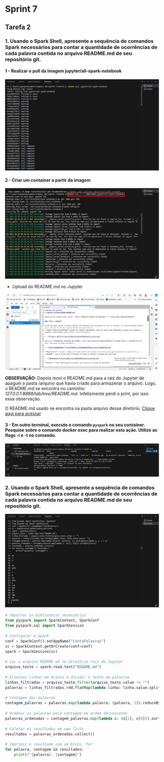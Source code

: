 # Sprint 7

## Tarefa 2

### 1. Usando o Spark Shell, apresente a sequência de comandos Spark necessários para contar a quantidade de ocorrências de cada palavra contida no arquivo README.md de seu repositório git.
#### 1 - Realizar o pull da imagem jupyter/all-spark-notebook

![Pull da imagem](./img/01.png)

#### 2 - Criar um container a partir da imagem

![Criação do container](./img/02.png)

* Upload do README.md no Jupyter

![README.md no Jupyter](./img/03.png)

**OBSERVAÇÃO:**  Depois movi o README.md para a raiz do Jupyter de apaguei a pasta /arquivo que havia criado para armazenar o arquivo. Logo, o README.md se encontra no caminho: *127.0.0.1:8888/lab/tree/README.md*. Infelizmente perdi o print, por isso essa observação.

O README.md usado se encontra na pasta arquivo desse diretório. [Clique aqui para acessar](./arquivo/README.md)

#### 3 - Em outro terminal, execute o comando `pyspark` no seu container. Pesquise sobre o comando  docker exec para realizar esta ação. Utilize as flags -i e -t no comando.

![iniciando spark](./img/04.png)

### 2. Usando o Spark Shell, apresente a sequência de comandos Spark necessários para contar a quantidade de ocorrências de cada palavra contida no arquivo README.md de seu repositório git.

![Sequencia de comandos Spark](./img/05.png)

``` python
# Importar as bibliotecas necessárias
from pyspark import SparkContext, SparkConf
from pyspark.sql import SparkSession

# Configurar o Spark
conf = SparkConf().setAppName("ContaPalavras")
sc = SparkContext.getOrCreate(conf=conf)  
spark = SparkSession(sc)

# Ler o arquivo README.md no diretório raiz do Jupyter
arquivo_texto = spark.read.text("README.md")

# Eliminar linhas em branco e dividir o texto em palavras
linhas_filtradas = arquivo_texto.filter(arquivo_texto.value != "")
palavras = linhas_filtradas.rdd.flatMap(lambda linha: linha.value.split(" "))

# Contagem das palavras
contagem_palavras = palavras.map(lambda palavra: (palavra, 1)).reduceByKey(lambda x, y: x + y)

# Ordenar as palavras pela contagem em ordem decrescente
palavras_ordenadas = contagem_palavras.map(lambda x: (x[1], x[0])).sortByKey(False)

# Coletar os resultados em uma lista
resultados = palavras_ordenadas.collect()

# Imprimir o resultado com um bloco 'for'
for palavra, contagem in resultados:
    print(f"{palavra}: {contagem}")

```
